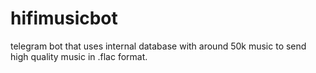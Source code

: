 # hifimusicbot
telegram bot that uses internal database with around 50k music to send high quality music in .flac format. 
